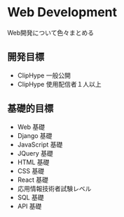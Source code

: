 # Web Development

Web開発について色々まとめる

## 開発目標
- ClipHype 一般公開
- ClipHype 使用配信者１人以上

## 基礎的目標
- Web 基礎
- Django 基礎
- JavaScript 基礎
- JQuery 基礎
- HTML 基礎
- CSS 基礎
- React 基礎
- 応用情報技術者試験レベル
- SQL 基礎
- API 基礎
